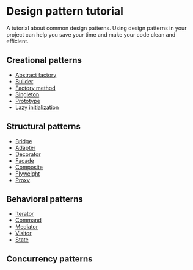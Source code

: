 # Design pattern tutorial

A tutorial about common design patterns. Using design patterns in your project can help you save your time and make
your code clean and efficient.

## Creational patterns

* [Abstract factory](http://www.henryxi.com/java-abstract-factory-example)
* [Builder](http://www.henryxi.com/java-builder-pattern-example)
* [Factory method](http://www.henryxi.com/java-factory-method-example)
* [Singleton](http://www.henryxi.com/java-singleton-pattern-example)
* [Prototype](http://www.henryxi.com/java-prototype-pattern-example)
* [Lazy initialization](http://www.henryxi.com/java-lazy-initialization-example)

## Structural patterns

* [Bridge](http://www.henryxi.com/java-bridge-design-pattern-example)
* [Adapter](http://www.henryxi.com/java-adapter-pattern-example)
* [Decorator](http://www.henryxi.com/java-decorator-pattern-example)
* [Facade](http://www.henryxi.com/java-facade-pattern-example)
* [Composite](http://www.henryxi.com/java-composite-pattern-example)
* [Flyweight](http://www.henryxi.com/java-flyweight-pattern-example)
* [Proxy](http://www.henryxi.com/java-proxy-pattern-example)

## Behavioral patterns

* [Iterator](http://www.henryxi.com/java-iterator-pattern-example)
* [Command](http://www.henryxi.com/java-command-pattern-example)
* [Mediator](http://www.henryxi.com/java-mediator-pattern-example)
* [Visitor](http://www.henryxi.com/java-visitor-pattern-example)
* [State](http://www.henryxi.com/java-state-pattern-example)


## Concurrency patterns
